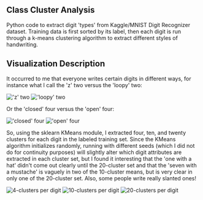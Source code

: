 ## Class Cluster Analysis

Python code to extract digit 'types' from Kaggle/MNIST Digit Recognizer
dataset. Training data is first sorted by its label, then each digit is run
through a k-means clustering algorithm to extract different styles of
handwriting.

## Visualization Description
It occurred to me that everyone writes certain digits in different ways, for
instance what I call the 'z' two versus the 'loopy' two:

!['z' two][1]
!['loopy' two][2]

Or the 'closed' four versus the 'open' four:

!['closed' four][3]
!['open' four][4]

So, using the sklearn KMeans module, I extracted four, ten, and twenty clusters
for each digit in the labeled training set. Since the KMeans algorithm
initializes randomly, running with different seeds (which I did not do for
continuity purposes) will slightly alter which digit attributes are extracted in
each cluster set, but I found it interesting that the 'one with a hat' didn't
come out clearly until the 20-cluster set and that the 'seven with a mustache'
is vaguely in two of the 10-cluster means, but is very clear in only one of the
20-cluster set. Also, some people write really slanted ones!

![4-clusters per digit][5]
![10-clusters per digit][6]
![20-clusters per digit][7]

  [1]: http://i.imgur.com/z72eSGl.png
  [2]: http://i.imgur.com/1dpO0Po.png
  [3]: http://i.imgur.com/R73PjkP.png
  [4]: http://i.imgur.com/zQynypC.png
  [5]: http://i.imgur.com/JZxTuP9.png
  [6]: http://i.imgur.com/QBoZvbU.png
  [7]: http://i.imgur.com/ZoEMmEA.png


